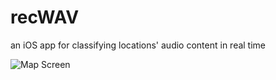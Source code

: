 # recWAV
an iOS app for classifying locations' audio content in real time

![Map Screen](/../master/imgs/map-screen.png?raw=true "Home Screen")
